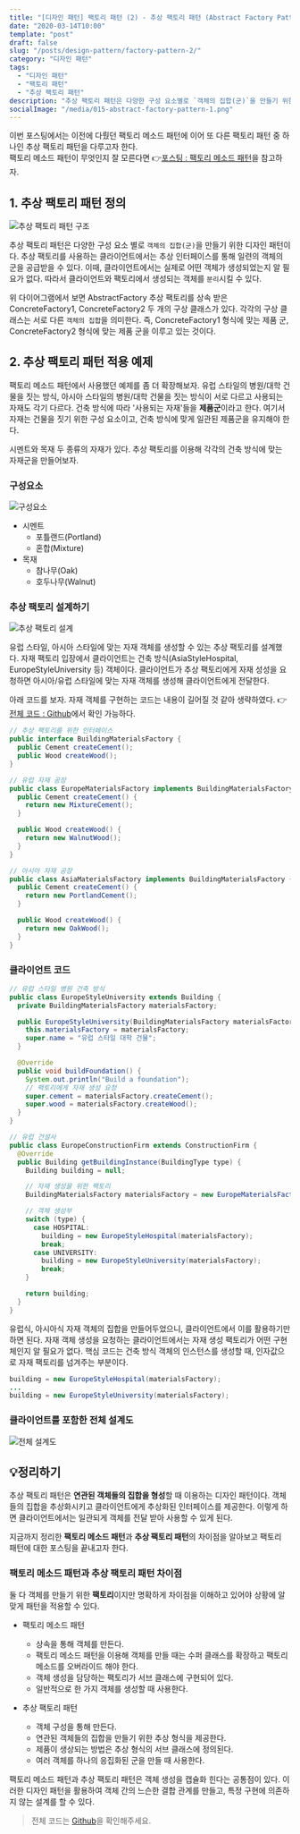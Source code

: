 ```yaml
---
title: "[디자인 패턴] 팩토리 패턴 (2) - 추상 팩토리 패턴 (Abstract Factory Pattern)"
date: "2020-03-14T10:00"
template: "post"
draft: false
slug: "/posts/design-pattern/factory-pattern-2/"
category: "디자인 패턴"
tags:
  - "디자인 패턴"
  - "팩토리 패턴"
  - "추상 팩토리 패턴"
description: "추상 팩토리 패턴은 다양한 구성 요소별로 `객체의 집합(군)`을 만들기 위한 디자인 패턴이다. 추상 팩토리를 사용하는 클라이언트에서는 추상 인터페이스를 통해 일련의 객체의 군을 공급받을 수 있다. 이때, 클라이언트에서는 실제로 어떤 객체가 생성되었는지 알 필요가 없다. 따라서 클라이언트와 팩토리에서 생성되는 객체를 분리할 수 있다."
socialImage: "/media/015-abstract-factory-pattern-1.png"
---
```


이번 포스팅에서는 이전에 다뤘던 팩토리 메소드 패턴에 이어 또 다른 팩토리 패턴 중 하나인 추상 팩토리 패턴을 다루고자 한다.
<br />
팩토리 메소드 패턴이 무엇인지 잘 모른다면 👉[포스팅 : 팩토리 메소드 패턴](https://im-yeobi.io/posts/design-pattern/factory-pattern-1/)을 참고하자.


## 1. 추상 팩토리 패턴 정의

![추상 팩토리 패턴 구조](/media/015-abstract-factory-pattern-1.png)

추상 팩토리 패턴은 다양한 구성 요소 별로 `객체의 집합(군)`을 만들기 위한 디자인 패턴이다. 추상 팩토리를 사용하는 클라이언트에서는 추상 인터페이스를 통해 일련의 객체의 군을 공급받을 수 있다. 이때, 클라이언트에서는 실제로 어떤 객체가 생성되었는지 알 필요가 없다. 따라서 클라이언트와 팩토리에서 생성되는 객체를 `분리`시킬 수 있다.

위 다이어그램에서 보면 AbstractFactory 추상 팩토리를 상속 받은 ConcreteFactory1, ConcreteFactory2 두 개의 구상 클래스가 있다. 각각의 구상 클래스는 서로 다른 `객체의 집합`을 의미한다. 즉, ConcreteFactory1 형식에 맞는 제품 군, ConcreteFactory2 형식에 맞는 제품 군을 이루고 있는 것이다.


## 2. 추상 팩토리 패턴 적용 예제

팩토리 메소드 패턴에서 사용했던 예제를 좀 더 확장해보자. 유럽 스타일의 병원/대학 건물을 짓는 방식, 아시아 스타일의 병원/대학 건물을 짓는 방식이 서로 다르고 사용되는 자재도 각기 다르다. 건축 방식에 따라 '사용되는 자재'들을 **제품군**이라고 한다. 여기서 자재는 건물을 짓기 위한 구성 요소이고, 건축 방식에 맞게 일관된 제품군을 유지해야 한다.

시멘트와 목재 두 종류의 자재가 있다. 추상 팩토리를 이용해 각각의 건축 방식에 맞는 자재군을 만들어보자.

### 구성요소

![구성요소](/media/015-abstract-factory-pattern-2.jpg)

- 시멘트
   - 포틀랜드(Portland)
   - 혼합(Mixture)
- 목재
   - 참나무(Oak)
   - 호두나무(Walnut)

### 추상 팩토리 설계하기

![추상 팩토리 설계](/media/015-abstract-factory-pattern-3.jpg)

유럽 스타일, 아시아 스타일에 맞는 자재 객체를 생성할 수 있는 추상 팩토리를 설계했다. 자재 팩토리 입장에서 클라이언트는 건축 방식(AsiaStyleHospital, EuropeStyleUniversity 등) 객체이다. 클라이언트가 추상 팩토리에게 자재 성성을 요청하면 아시아/유럽 스타일에 맞는 자재 객체를 생성해 클라이언트에게 전달한다.

아래 코드를 보자. 자재 객체를 구현하는 코드는 내용이 길어질 것 같아 생략하였다. 👉[전체 코드 : Github](https://github.com/im-yeobi/blog-sample-code/tree/master/design-pattern/abstract-factory-pattern)에서 확인 가능하다.

```java
// 추상 팩토리를 위한 인터페이스
public interface BuildingMaterialsFactory {
  public Cement createCement();
  public Wood createWood();
}
```

```java
// 유럽 자재 공장
public class EuropeMaterialsFactory implements BuildingMaterialsFactory {
  public Cement createCement() {
    return new MixtureCement();
  }

  public Wood createWood() {
    return new WalnutWood();
  }
}

// 아시아 자재 공장
public class AsiaMaterialsFactory implements BuildingMaterialsFactory {
  public Cement createCement() {
    return new PortlandCement();
  }

  public Wood createWood() {
    return new OakWood();
  }
}
```

### 클라이언트 코드

```java
// 유럽 스타일 병원 건축 방식
public class EuropeStyleUniversity extends Building {
  private BuildingMaterialsFactory materialsFactory;

  public EuropeStyleUniversity(BuildingMaterialsFactory materialsFactory) {
    this.materialsFactory = materialsFactory;
    super.name = "유럽 스타일 대학 건물";
  }

  @Override
  public void buildFoundation() {
    System.out.println("Build a foundation");
    // 팩토리에게 자재 생성 요청
    super.cement = materialsFactory.createCement();
    super.wood = materialsFactory.createWood();
  }
}

// 유럽 건설사
public class EuropeConstructionFirm extends ConstructionFirm {
  @Override
  public Building getBuildingInstance(BuildingType type) {
    Building building = null;

    // 자재 생성을 위한 팩토리
    BuildingMaterialsFactory materialsFactory = new EuropeMaterialsFactory();

    // 객체 생성부
    switch (type) {
      case HOSPITAL:
        building = new EuropeStyleHospital(materialsFactory);
        break;
      case UNIVERSITY:
        building = new EuropeStyleUniversity(materialsFactory);
        break;
    }

    return building;
  }
}
```

유럽식, 아시아식 자재 객체의 집합을 만들어두었으니, 클라이언트에서 이를 활용하기만 하면 된다. 자재 객체 생성을 요청하는 클라이언트에서는 자재 생성 팩토리가 어떤 구현체인지 알 필요가 없다. 핵심 코드는 건축 방식 객체의 인스턴스를 생성할 때, 인자값으로 자재 팩토리를 넘겨주는 부분이다.

```java
building = new EuropeStyleHospital(materialsFactory);
...
building = new EuropeStyleUniversity(materialsFactory);
```

### 클라이언트를 포함한 전체 설계도

![전체 설계도](/media/015-abstract-factory-pattern-4.jpg)


## 💡정리하기

추상 팩토리 패턴은 **연관된 객체들의 집합을 형성**할 때 이용하는 디자인 패턴이다. 객체들의 집합을 추상화시키고 클라이언트에게 추상화된 인터페이스를 제공한다. 이렇게 하면 클라이언트에서는 일관되게 객체를 전달 받아 사용할 수 있게 된다.

지금까지 정리한 **팩토리 메소드 패턴**과 **추상 팩토리 패턴**의 차이점을 알아보고 팩토리 패턴에 대한 포스팅을 끝내고자 한다.

### 팩토리 메소드 패턴과 추상 팩토리 패턴 차이점

둘 다 객체를 만들기 위한 **팩토리**이지만 명확하게 차이점을 이해하고 있어야 상황에 알맞게 패턴을 적용할 수 있다.

- 팩토리 메소드 패턴
   - 상속을 통해 객체를 만든다.
   - 팩토리 메소드 패턴을 이용해 객체를 만들 때는 수퍼 클래스를 확장하고 팩토리 메소드를 오버라이드 해야 한다.
   - 객체 생성을 담당하는 팩토리가 서브 클래스에 구현되어 있다.
   - 일반적으로 한 가지 객체를 생성할 때 사용한다.

- 추상 팩토리 패턴
   - 객체 구성을 통해 만든다.
   - 연관된 객체들의 집합을 만들기 위한 추상 형식을 제공한다.
   - 제품이 생상되는 방법은 추상 형식의 서브 클래스에 정의된다.
   - 여러 객체를 하나의 응집화된 군을 만들 때 사용한다.

팩토리 메소드 패턴과 추상 팩토리 패턴은 객체 생성을 캡슐화 힌다는 공통점이 있다. 이러한 디자인 패턴을 활용하여 객체 간의 느슨한 결합 관계를 만들고, 특정 구현에 의존하지 않는 설계를 할 수 있다.

> 전체 코드는 [Github](https://github.com/im-yeobi/blog-sample-code/tree/master/design-pattern/abstract-factory-pattern)을 확인해주세요.